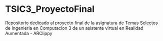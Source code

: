 # TSIC3_ProyectoFinal
Repositorio dedicado al proyecto final de la asignatura de Temas Selectos de Ingenieria en Computacion 3 de un asistente virtual en Realidad Aumentada - ARClippy
